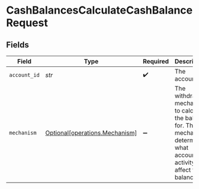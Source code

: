 # CashBalancesCalculateCashBalanceRequest


## Fields

| Field                                                                                                                        | Type                                                                                                                         | Required                                                                                                                     | Description                                                                                                                  | Example                                                                                                                      |
| ---------------------------------------------------------------------------------------------------------------------------- | ---------------------------------------------------------------------------------------------------------------------------- | ---------------------------------------------------------------------------------------------------------------------------- | ---------------------------------------------------------------------------------------------------------------------------- | ---------------------------------------------------------------------------------------------------------------------------- |
| `account_id`                                                                                                                 | *str*                                                                                                                        | :heavy_check_mark:                                                                                                           | The account id.                                                                                                              | 01H8FB90ZRRFWXB4XC2JPJ1D4Y                                                                                                   |
| `mechanism`                                                                                                                  | [Optional[operations.Mechanism]](../../models/operations/mechanism.md)                                                       | :heavy_minus_sign:                                                                                                           | The withdraw mechanism to calculate the balance for. The mechanism determines what account activity will affect the balance. | ACH                                                                                                                          |